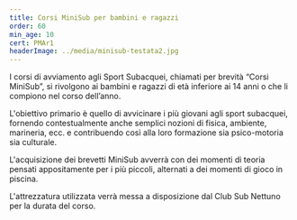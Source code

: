 ```yaml
---
title: Corsi MiniSub per bambini e ragazzi
order: 60
min_age: 10
cert: PMAr1
headerImage: ../media/minisub-testata2.jpg
---
```


I corsi di avviamento agli Sport Subacquei, chiamati per brevità “Corsi MiniSub”, si rivolgono ai bambini e ragazzi di età inferiore ai 14 anni o che li compiono nel corso dell’anno.

L'obiettivo primario è quello di avvicinare i più giovani agli sport subacquei, fornendo contestualmente anche semplici nozioni di fisica, ambiente, marineria, ecc. e contribuendo così alla loro formazione sia psico-motoria sia culturale.

L'acquisizione dei brevetti MiniSub avverrà con dei momenti di teoria pensati appositamente per i più piccoli, alternati a dei momenti di gioco in piscina.

L'attrezzatura utilizzata verrà messa a disposizione dal Club Sub Nettuno per la durata del corso.
